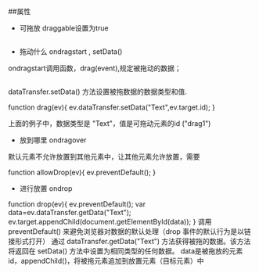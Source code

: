##属性

- 可拖放 draggable设置为true	

<img draggable="true" />

- 拖动什么 ondragstart , setData()

ondragstart调用函数，drag(event),规定被拖动的数据；

<img id="drag1" draggable="true" ondragstart="drag(event)" />

dataTransfer.setData() 方法设置被拖数据的数据类型和值.

function drag(ev){
	ev.dataTransfer.setData("Text",ev.target.id);
}

上面的例子中，数据类型是 "Text"，值是可拖动元素的id ("drag1")

- 放到哪里 ondragover

默认元素不允许放置到其他元素中，让其他元素允许放置，需要

<div id="div1" ondragover="allowDrop(event)"></div>
function allowDrop(ev){
	ev.preventDefault();
}

- 进行放置 ondrop

<div id="div1" ondrop="drop(event)"></div>
function drop(ev){
	ev.preventDefault();
	var data=ev.dataTransfer.getData("Text");
	ev.target.appendChild(document.getElementById(data));
}
调用 preventDefault() 来避免浏览器对数据的默认处理（drop 事件的默认行为是以链接形式打开）
通过 dataTransfer.getData("Text") 方法获得被拖的数据。该方法将返回在 setData() 方法中设置为相同类型的任何数据。
data是被拖放的元素id，appendChild()，将被拖元素追加到放置元素（目标元素）中